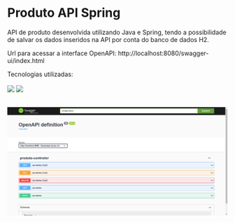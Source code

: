 # Produto API Spring

API de produto desenvolvida utilizando Java e Spring, tendo a possibilidade de salvar os dados inseridos na API por conta do banco de dados H2.

Url para acessar a interface OpenAPI: http://localhost:8080/swagger-ui/index.html

Tecnologias utilizadas:
<br>
<br>
<img src="https://img.shields.io/badge/Java-ED8B00?style=for-the-badge&logo=java&logoColor=white">
<img src="https://img.shields.io/badge/Spring-6DB33F?style=for-the-badge&logo=spring&logoColor=white">
<br>
<br>

<img src="img/OpenAPI.PNG">
